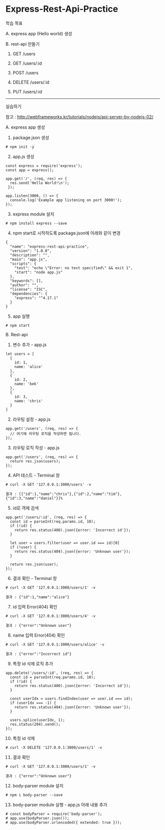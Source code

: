 # Express-Rest-Api-Practice

학습 목표

A. express app (Hello world) 생성

B. rest-api 만들기

  1) GET /users
  
  2) GET /users/:id
  
  3) POST /users
  
  4) DELETE /users/:id
  
  5) PUT /users/:id
  
---------------------------------------------------------------------

실습하기

참고 : http://webframeworks.kr/tutorials/nodejs/api-server-by-nodejs-02/

A. express app 생성

  1) package.json 생성
  
    # npm init -y
  
  2) app.js 생성
  
    const express = require('express');
    const app = express();

    app.get('/', (req, res) => {
      res.send('Hello World!\n');
     });

    app.listen(3000, () => {
      console.log('Example app listening on port 3000!');
    });
  
  3) express module 설치
  
    # npm install express --save
  
  4) npm start로 시작하도록 package.json에 아래와 같이 변경
  
    {
      "name": "express-rest-api-practice",
      "version": "1.0.0",
      "description": "",
      "main": "app.js",
      "scripts": {
        "test": "echo \"Error: no test specified\" && exit 1",
        "start": "node app.js"
      },
      "keywords": [],
      "author": "",
      "license": "ISC",
      "dependencies": {
        "express": "^4.17.1"
      }
    }

  5) app 실행
  
    # npm start
  
B. Rest-api

  1) 변수 추가 - app.js
  
    let users = [
      {
        id: 1,
        name: 'alice'
      },
      {
        id: 2,
        name: 'bek'
      },
      {
        id: 3,
        name: 'chris'
      }
    ]

  2) 라우팅 설정 - app.js
  
    app.get('/users', (req, res) => {
      // 여기에 라우팅 로직을 작성하면 됩니다.
    });
  
  3) 라우팅 로직 작성 - app.js
  
    app.get('/users', (req, res) => {
      return res.json(users);
    });

  4) API 테스트 - Terminal 창
  
    # curl -X GET '127.0.0.1:3000/users' -v
    
    결과 : [{"id":1,"name":"chris"},{"id":2,"name":"tim"},{"id":3,"name":"daniel"}]%

  5) id로 객체 검색
  
    app.get('/users/:id', (req, res) => {
      const id = parseInt(req.params.id, 10);
      if (!id) {
        return res.status(400).json({error: 'Incorrect id'});
      }

      let user = users.filter(user => user.id === id)[0]
      if (!user) {
        return res.status(404).json({error: 'Unknown user'});
      }

      return res.json(user);
    });

  6) 결과 확인 - Terminal 창
  
    # curl -X GET '127.0.0.1:3000/users/1' -v
    
    결과 : {"id":1,"name":"alice"}

  7) id 입력 Error(404) 확인
  
    # curl -X GET '127.0.0.1:3000/users/4' -v

    결과 : {"error":"Unknown user"}

  8) name 입력 Error(404) 확인
  
    # curl -X GET '127.0.0.1:3000/users/alice' -v

    결과 : {"error":"Incorrect id"}

  9) 특정 id 삭제 로직 추가
  
    app.delete('/users/:id', (req, res) => {
      const id = parseInt(req.params.id, 10);
      if (!id) {
        return res.status(400).json({error: 'Incorrect id'});
      }

      const userIdx = users.findIndex(user => user.id === id);
      if (userIdx === -1) {
        return res.status(404).json({error: 'Unknown user'});
      }

      users.splice(userIdx, 1);
      res.status(204).send();
    });

  10) 특정 id 삭제
  
    # curl -X DELETE '127.0.0.1:3000/users/1' -v
    
  11) 결과 확인
  
    # curl -X GET '127.0.0.1:3000/users/1' -v

    결과 : {"error":"Unknown user"}

  12) body-parser module 설치
  
    # npm i body-parser --save
  
  13) body-parser module 실행 - app.js 아래 내용 추가
  
    # const bodyParser = require('body-parser');
    # app.use(bodyParser.json());
    # app.use(bodyParser.urlencoded({ extended: true }));
  
  
  
  
  
  
